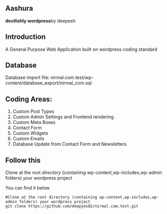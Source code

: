 ## Aashura ##
<strong>devilishly wordpress</strong>by deepesh

## Introduction ##
A General Purpose Web Application built on wordpress coding standard

## Database ##
Database import file: nirmal.com.test/wp-content/database_export/nirmal_com.sql

## Coding Areas: ##
1. Custom Post Types
2. Custom Admin Settings and Frontend rendering.
3. Custom Meta Boxes
4. Contact Form
5. Custom Widgets
6. Custom Emails
7. Database Update from Contact Form and Newsletters

## Follow this ##
Clone at the root _directory_ (containing wp-content,wp-includes,wp-admin folders) your wordpress project

You can find it below
```git
#Clone at the root directory (containing wp-content,wp-includes,wp-admin folders) your wordpress project
git clone https://github.com/deepyes02/nirmal.com.test.git
```
